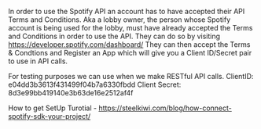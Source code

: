In order to use the Spotify API an account has to have accepted their API Terms and Conditions.
Aka a lobby owner, the person whose Spotify account is being used for the lobby, must have already accepted the Terms and Conditions in order to use the API.
They can do so by visiting https://developer.spotify.com/dashboard/
They can then accept the Terms & Condtions and Register an App which will give you a Client ID/Secret pair to use in API calls.


For testing purposes we can use when we make RESTful API calls.
ClientID: e04dd3b3613f431499f04b7a6330fbdd
Client Secret: 8d3e99bb419140e3b63de16e2512af4f



How to get SetUp Turotial - https://steelkiwi.com/blog/how-connect-spotify-sdk-your-project/